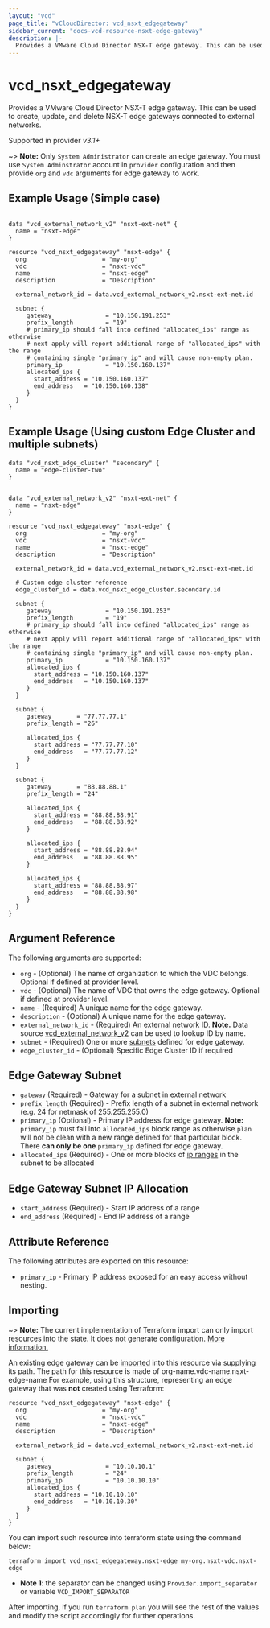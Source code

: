 ```yaml
---
layout: "vcd"
page_title: "vCloudDirector: vcd_nsxt_edgegateway"
sidebar_current: "docs-vcd-resource-nsxt-edge-gateway"
description: |-
  Provides a VMware Cloud Director NSX-T edge gateway. This can be used to create, update, and delete NSX-T edge gateways connected to external networks.
---
```


# vcd\_nsxt\_edgegateway

Provides a VMware Cloud Director NSX-T edge gateway. This can be used to create, update, and delete NSX-T edge gateways connected
to external networks.

Supported in provider *v3.1+*

~> **Note:** Only `System Administrator` can create an edge gateway.
You must use `System Adminstrator` account in `provider` configuration
and then provide `org` and `vdc` arguments for edge gateway to work.

## Example Usage (Simple case)

```hcl

data "vcd_external_network_v2" "nsxt-ext-net" {
  name = "nsxt-edge"
}

resource "vcd_nsxt_edgegateway" "nsxt-edge" {
  org                     = "my-org"
  vdc                     = "nsxt-vdc"
  name                    = "nsxt-edge"
  description             = "Description"

  external_network_id = data.vcd_external_network_v2.nsxt-ext-net.id

  subnet {
     gateway               = "10.150.191.253"
     prefix_length         = "19"
     # primary_ip should fall into defined "allocated_ips" range as otherwise
     # next apply will report additional range of "allocated_ips" with the range
     # containing single "primary_ip" and will cause non-empty plan.
     primary_ip            = "10.150.160.137"
     allocated_ips {
       start_address = "10.150.160.137"
       end_address   = "10.150.160.138"
     }
  }
}
```

## Example Usage (Using custom Edge Cluster and multiple subnets)

```hcl
data "vcd_nsxt_edge_cluster" "secondary" {
  name = "edge-cluster-two"
}


data "vcd_external_network_v2" "nsxt-ext-net" {
  name = "nsxt-edge"
}

resource "vcd_nsxt_edgegateway" "nsxt-edge" {
  org                     = "my-org"
  vdc                     = "nsxt-vdc"
  name                    = "nsxt-edge"
  description             = "Description"

  external_network_id = data.vcd_external_network_v2.nsxt-ext-net.id

  # Custom edge cluster reference
  edge_cluster_id = data.vcd_nsxt_edge_cluster.secondary.id

  subnet {
     gateway               = "10.150.191.253"
     prefix_length         = "19"
     # primary_ip should fall into defined "allocated_ips" range as otherwise
     # next apply will report additional range of "allocated_ips" with the range
     # containing single "primary_ip" and will cause non-empty plan.
     primary_ip            = "10.150.160.137"
     allocated_ips {
       start_address = "10.150.160.137"
       end_address   = "10.150.160.137"
     }
  }

  subnet {
     gateway       = "77.77.77.1"
     prefix_length = "26"

     allocated_ips {
       start_address = "77.77.77.10"
       end_address   = "77.77.77.12"
     }
  }

  subnet {
     gateway       = "88.88.88.1"
     prefix_length = "24"

     allocated_ips {
       start_address = "88.88.88.91"
       end_address   = "88.88.88.92"
     }

     allocated_ips {
       start_address = "88.88.88.94"
       end_address   = "88.88.88.95"
     }

     allocated_ips {
       start_address = "88.88.88.97"
       end_address   = "88.88.88.98"
     }
  }
}
```


## Argument Reference

The following arguments are supported:

* `org` - (Optional) The name of organization to which the VDC belongs. Optional if defined at provider level.
* `vdc` - (Optional) The name of VDC that owns the edge gateway. Optional if defined at provider level.
* `name` - (Required) A unique name for the edge gateway.
* `description` - (Optional) A unique name for the edge gateway.
* `external_network_id` - (Required) An external network ID. **Note.** Data source [vcd_external_network_v2](/docs/providers/vcd/d/external_network_v2.html)
can be used to lookup ID by name.
* `subnet` - (Required) One or more [subnets](#edgegateway-subnet) defined for edge gateway.
* `edge_cluster_id` - (Optional) Specific Edge Cluster ID if required

<a id="edgegateway-subnet"></a>
## Edge Gateway Subnet

* `gateway` (Required) - Gateway for a subnet in external network
* `prefix_length` (Required) - Prefix length of a subnet in external network (e.g. 24 for netmask of 255.255.255.0)
* `primary_ip` (Optional) - Primary IP address for edge gateway. **Note:** `primary_ip` must fall into `allocated_ips`
block range as otherwise `plan` will not be clean with a new range defined for that particular block. There __can only
be one__ `primary_ip` defined for edge gateway.
* `allocated_ips` (Required) - One or more blocks of [ip ranges](#edgegateway-subnet-ip-allocation) in the subnet to be
allocated

<a id="edgegateway-subnet-ip-allocation"></a>
## Edge Gateway Subnet IP Allocation

* `start_address` (Required) - Start IP address of a range
* `end_address` (Required) - End IP address of a range


## Attribute Reference

The following attributes are exported on this resource:

* `primary_ip` - Primary IP address exposed for an easy access without nesting.


## Importing

~> **Note:** The current implementation of Terraform import can only import resources into the state. It does not generate
configuration. [More information.][docs-import]

An existing edge gateway can be [imported][docs-import] into this resource via supplying its path.
The path for this resource is made of org-name.vdc-name.nsxt-edge-name
For example, using this structure, representing an edge gateway that was **not** created using Terraform:

```hcl
resource "vcd_nsxt_edgegateway" "nsxt-edge" {
  org                     = "my-org"
  vdc                     = "nsxt-vdc"
  name                    = "nsxt-edge"
  description             = "Description"

  external_network_id = data.vcd_external_network_v2.nsxt-ext-net.id

  subnet {
     gateway               = "10.10.10.1"
     prefix_length         = "24"
     primary_ip            = "10.10.10.10"
     allocated_ips {
       start_address = "10.10.10.10"
       end_address   = "10.10.10.30"
     }
  }
}
```

You can import such resource into terraform state using the command below:

```
terraform import vcd_nsxt_edgegateway.nsxt-edge my-org.nsxt-vdc.nsxt-edge
```

* **Note 1**: the separator can be changed using `Provider.import_separator` or variable `VCD_IMPORT_SEPARATOR`

[docs-import]:https://www.terraform.io/docs/import/

After importing, if you run `terraform plan` you will see the rest of the values and modify the script accordingly for
further operations.
